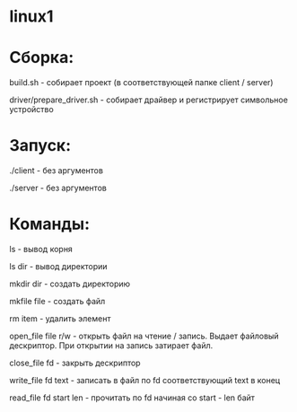 # linux1

# Сборка:
build.sh - собирает проект (в соответствующей папке client / server)

driver/prepare_driver.sh - собирает драйвер и регистрирует символьное устройство

# Запуск:
./client - без аргументов

./server - без аргументов

# Команды:
ls - вывод корня

ls dir - вывод директории
  
mkdir dir - создать директорию

mkfile file - создать файл
  
rm item - удалить элемент
  
open_file file r/w - открыть файл на чтение / запись. Выдает файловый дескриптор. При открытии на запись затирает файл.
  
close_file fd - закрыть дескриптор
  
write_file fd text - записать в файл по fd соответствующий text в конец
  
read_file fd start len - прочитать по fd начиная со start - len байт
